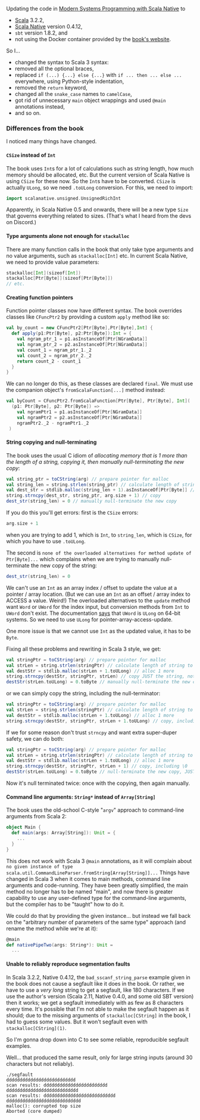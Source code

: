 Updating the code in [Modern Systems Programming with Scala Native](https://pragprog.com/titles/rwscala/modern-systems-programming-with-scala-native/) to
- [Scala](https://www.scala-lang.org/) 3.2.2,
- [Scala Native](https://scala-native.org/en/stable/) version 0.4.12,
- `sbt` version 1.8.2, and
- not using the Docker container provided by the [book's website](https://media.pragprog.com/titles/rwscala/code/rwscala-code.zip).

So I...

- changed the syntax to Scala 3 syntax:
- removed all the optional braces,
- replaced `if (...) {...} else {...}` with `if ... then ... else ...` everywhere, using Python-style indentation,
- removed the `return` keyword,
- changed all the `snake_case` names to `camelCase`,
- got rid of unnecessary `main` object wrappings and used `@main` annotations instead,
- and so on.

### Differences from the book

I noticed many things have changed.

#### `CSize` instead of `Int`

The book uses `Int`s for a lot of calculations such as string length, how much memory should be allocated, etc. But the current version of Scala Native is using `CSize` for these now. So the `Int`s have to be converted. `CSize` is actually `ULong`, so we need `.toULong` conversion. For this, we need to import:

```scala
import scalanative.unsigned.UnsignedRichInt
```

Apparently, in Scala Native 0.5 and onwards, there will be a new type `Size` that governs everything related to sizes. (That's what I heard from the devs on Discord.)

#### Type arguments alone not enough for `stackalloc`

There are many function calls in the book that only take type arguments and no value arguments, such as `stackalloc[Int]` etc. In current Scala Native, we need to provide value parameters:

```scala
stackalloc[Int](sizeof[Int])
stackalloc[Ptr[Byte]](sizeof[Ptr[Byte]])
// etc.
```

#### Creating function pointers

Function pointer classes now have different syntax. The book overrides classes like `CFuncPtr2` by providing a custom `apply` method like so:

```scala
val by_count = new CFuncPtr2[Ptr[Byte],Ptr[Byte],Int] {
  def apply(p1:Ptr[Byte], p2:Ptr[Byte]):Int = {
    val ngram_ptr_1 = p1.asInstanceOf[Ptr[NGramData]]
    val ngram_ptr_2 = p2.asInstanceOf[Ptr[NGramData]]
    val count_1 = ngram_ptr_1._2
    val count_2 = ngram_ptr_2._2
    return count_2 - count_1
  }
}
```

We can no longer do this, as these classes are declared `final`. We must use the companion object's `fromScalaFunction[...]` method instead:

```scala
val byCount = CFuncPtr2.fromScalaFunction[Ptr[Byte], Ptr[Byte], Int](
  (p1: Ptr[Byte], p2: Ptr[Byte]) =>
    val ngramPtr1 = p1.asInstanceOf[Ptr[NGramData]]
    val ngramPtr2 = p2.asInstanceOf[Ptr[NGramData]]
    ngramPtr2._2 - ngramPtr1._2
 )
```

#### String copying and null-terminating

The book uses the usual C idiom of *allocating memory that is 1 more than the length of a string, copying it, then manually null-terminating the new copy*:

```scala
val string_ptr = toCString(arg) // prepare pointer for malloc
val string_len = string.strlen(string_ptr) // calculate length of string to be copied
val dest_str = stdlib.malloc(string_len + 1).asInstanceOf[Ptr[Byte]] // alloc 1 more
string.strncpy(dest_str, string_ptr, arg.size + 1) // copy
dest_str(string_len) = 0 // manually null-terminate the new copy
```

If you do this you'll get errors: first is the `CSize` errors:
```scala
arg.size + 1
```
when you are trying to add 1, which is `Int`, to `string_len`, which is `CSize`, for which you have to use `.toULong`.

The second is `none of the overloaded alternatives for method update of Ptr[Byte]...` which complains when we are trying to manually null-terminate the new copy of the string:
```scala
dest_str(string_len) = 0
```
We can't use an `Int` as an array index / offset to update the value at a pointer / array location. (But we can use an `Int` as an offset / array index to ACCESS a value. Weird!) The overloaded alternatives to the `update` method want `Word` or `UWord` for the index input, but conversion methods from `Int` to `UWord` don't exist. The documentation [says](https://javadoc.io/doc/org.scala-native/nativelib_native0.4_3/latest/scala/scalanative/unsafe.html#UWord-0) that `UWord` is `ULong` on 64-bit systems. So we need to use `ULong` for pointer-array-access-update.

One more issue is that we cannot use `Int` as the updated value, it has to be `Byte`.

Fixing all these problems and rewriting in Scala 3 style, we get:
```scala
val stringPtr = toCString(arg) // prepare pointer for malloc
val strLen = string.strlen(stringPtr) // calculate length of string to be copied
val destStr = stdlib.malloc(strLen + 1.toULong) // alloc 1 more
string.strncpy(destStr, stringPtr, strLen) // copy JUST the string, not \0
destStr(strLen.toULong) = 0.toByte // manually null-terminate the new copy
```
or we can simply copy the string, including the null-terminator:
```scala
val stringPtr = toCString(arg) // prepare pointer for malloc
val strLen = string.strlen(stringPtr) // calculate length of string to be copied
val destStr = stdlib.malloc(strLen + 1.toULong) // alloc 1 more
string.strncpy(destStr, stringPtr, strLen + 1.toULong) // copy, including \0
```
If we for some reason don't trust `strncpy` and want extra super-duper safety, we can do both:
```scala
val stringPtr = toCString(arg) // prepare pointer for malloc
val strLen = string.strlen(stringPtr) // calculate length of string to be copied
val destStr = stdlib.malloc(strLen + 1.toULong) // alloc 1 more
string.strncpy(destStr, stringPtr, strLen + 1) // copy, including \0
destStr(strLen.toULong) = 0.toByte // null-terminate the new copy, JUST IN CASE!
```
Now it's null terminated twice: once with the copying, then again manually.

#### Command line arguments: `String*` instead of `Array[String]`

The book uses the old-school C-style "`argv`" approach to command-line arguments from Scala 2:

```scala
object Main {
  def main(args: Array[String]): Unit = {
    ...
  }
}
```

This does not work with Scala 3 `@main` annotations, as it will complain about `no given instance of type scala.util.CommandLineParser.fromString[Array[String]]...` Things have changed in Scala 3 when it comes to main methods, command line arguments and code-running. They have been greatly simplified, the main method no longer has to be named "main", and now there is greater capability to use any user-defined type for the command-line arguments, but the compiler has to be "taught" how to do it.

We could do that by providing the given instance... but instead we fall back on the "arbitrary number of parameters of the same type" approach (and rename the method while we're at it):

```scala
@main
def nativePipeTwo(args: String*): Unit =
  ...
```

#### Unable to reliably reproduce segmentation faults

In Scala 3.2.2, Native 0.4.12, the `bad_sscanf_string_parse` example given in the book does not cause a segfault like it does in the book. Or rather, we have to use a *very long* string to get a segfault, like 180 characters. If we use the author's version (Scala 2.11, Native 0.4.0, and some old SBT version) then it works; we get a segfault immediately with as few as 8 characters every time. It's possible that I'm not able to make the segfault happen as it should; due to the missing arguments of `stackalloc[CString]` in the book, I had to guess some values. But it won't segfault even with `stackalloc[CString](1)`.

So I'm gonna drop down into C to see some reliable, reproducible segfault examples.

Well... that produced the same result, only for large string inputs (around 30 characters but not reliably).
```
./segfault
dddddddddddddddddddddddddd
scan results: dddddddddddddddddddddddd
ddddddddddddddddddddddddddd
scan results: ddddddddddddddddddddddddddd
dddddddddddddddddddddddddddd
malloc(): corrupted top size
Aborted (core dumped)
```
